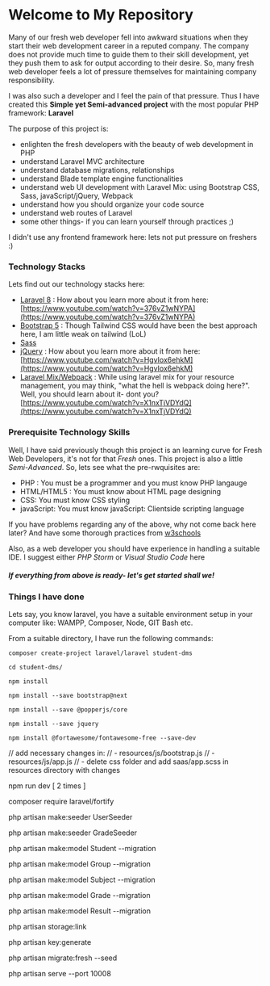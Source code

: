 # Welcome to My Repository

Many of our fresh web developer fell into awkward situations when they start their web development career in a reputed company. The company does not provide much time to guide them to their skill development, yet they push them to ask for output according to their desire. So, many fresh web developer feels a lot of pressure themselves for maintaining company responsibility. 

I was also such a developer and I feel the pain of that pressure. Thus I have created this **Simple yet Semi-advanced project** with the most popular PHP framework: **Laravel**

The purpose of this project is: 

* enlighten the fresh developers with the beauty of web development in PHP
* understand Laravel MVC architecture
* understand database migrations, relationships
* understand Blade template engine functionalities
* understand web UI development with Laravel Mix: using Bootstrap CSS, Sass, javaScript/jQuery, Webpack 
* understand how you should organize your code source
* understand web routes of Laravel
* some other things- if you can learn yourself through practices ;) 

I didn't use any frontend framework here: lets not put pressure on freshers :) 


### Technology Stacks

Lets find out our technology stacks here:

* [Laravel 8](https://laravel.com/docs/8.x) : How about you learn more about it from here: [https://www.youtube.com/watch?v=376vZ1wNYPA](https://www.youtube.com/watch?v=376vZ1wNYPA)
* [Bootstrap 5](https://getbootstrap.com/docs/5.0/getting-started/introduction/) : Though Tailwind CSS would have been the best approach here, I am little weak on tailwind (LoL)
* [Sass](https://sass-lang.com/guide)
* [jQuery](https://jquery.com/) : How about you learn more about it from here: [https://www.youtube.com/watch?v=HgvIox6ehkM](https://www.youtube.com/watch?v=HgvIox6ehkM)
* [Laravel Mix/Webpack](https://laravel.com/docs/8.x/mix) :  While using laravel mix for your resource management, you may think, "what the hell is webpack doing here?". Well, you should learn about it- dont you? [https://www.youtube.com/watch?v=X1nxTjVDYdQ](https://www.youtube.com/watch?v=X1nxTjVDYdQ)

### Prerequisite Technology Skills

Well, I have said previously though this project is an learning curve for Fresh Web Developers, it's not for that *Fresh* ones. This project is also a little *Semi-Advanced*. So, lets see what the pre-rwquisites are:

- PHP : You must be a programmer and you must know PHP langauge
- HTML/HTML5 : You must know about HTML page designing
- CSS: You must know CSS styling
- javaScript: You must know javaScript: Clientside scripting language

If you have problems regarding any of the above, why not come back here later? And have some thorough practices from [w3schools](https://www.w3schools.com/)

Also, as a web developer you should have experience in handling a suitable IDE. I suggest either *PHP Storm* or *Visual Studio Code* here 

##### If everything from above is ready- let's get started shall we!

### Things I have done

Lets say, you know laravel, you have a suitable environment setup in your computer like: WAMPP, Composer, Node, GIT Bash etc. 

From a suitable directory, I have run the following commands:

```
composer create-project laravel/laravel student-dms

cd student-dms/

npm install

npm install --save bootstrap@next

npm install --save @popperjs/core

npm install --save jquery

npm install @fortawesome/fontawesome-free --save-dev
```

// add necessary changes in:
// - resources/js/bootstrap.js 
// - resources/js/app.js 
// - delete css folder and add saas/app.scss in resources directory with changes
 
npm run dev [ 2 times ]

composer require laravel/fortify

php artisan make:seeder UserSeeder

php artisan make:seeder GradeSeeder

php artisan make:model Student --migration

php artisan make:model Group --migration

php artisan make:model Subject --migration

php artisan make:model Grade --migration

php artisan make:model Result --migration

php artisan storage:link

php artisan key:generate

php artisan migrate:fresh --seed

php artisan serve --port 10008
